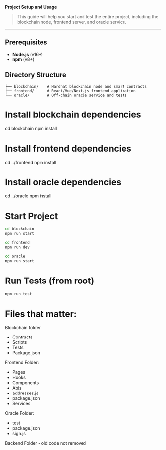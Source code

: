 **Project Setup and Usage**

> This guide will help you start and test the entire project, including the blockchain node, frontend server, and oracle service.

---

## Prerequisites

- **Node.js** (v16+)
- **npm** (v8+)

## Directory Structure

```text
├── blockchain/    # Hardhat blockchain node and smart contracts
├── frontend/      # React/Vue/Next.js frontend application
└── oracle/        # Off-chain oracle service and tests
```

# Install blockchain dependencies
cd blockchain
npm install
# Install frontend dependencies
cd ../frontend
npm install
# Install oracle dependencies
cd ../oracle
npm install


# Start Project
```bash
cd blockchain
npm run start

cd frontend
npm run dev

cd oracle
npm run start
```

# Run Tests (from root)
```bash
npm run test
```


# Files that matter:
Blockchain folder:
- Contracts
- Scripts
- Tests
- Package.json

Frontend Folder:
- Pages
- Hooks
- Components
- Abis
- addresses.js
- package.json
- Services

Oracle Folder:
- test
- package.json
- sign.js

Backend Folder - old code not removed
